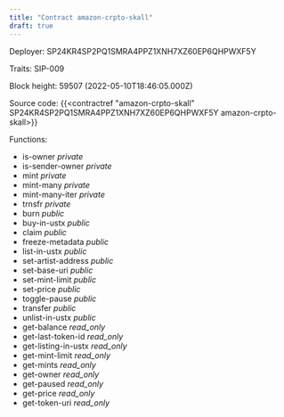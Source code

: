 ```yaml
---
title: "Contract amazon-crpto-skall"
draft: true
---
```

Deployer: SP24KR4SP2PQ1SMRA4PPZ1XNH7XZ60EP6QHPWXF5Y

Traits:
SIP-009 



Block height: 59507 (2022-05-10T18:46:05.000Z)

Source code: {{<contractref "amazon-crpto-skall" SP24KR4SP2PQ1SMRA4PPZ1XNH7XZ60EP6QHPWXF5Y amazon-crpto-skall>}}

Functions:

* is-owner _private_
* is-sender-owner _private_
* mint _private_
* mint-many _private_
* mint-many-iter _private_
* trnsfr _private_
* burn _public_
* buy-in-ustx _public_
* claim _public_
* freeze-metadata _public_
* list-in-ustx _public_
* set-artist-address _public_
* set-base-uri _public_
* set-mint-limit _public_
* set-price _public_
* toggle-pause _public_
* transfer _public_
* unlist-in-ustx _public_
* get-balance _read_only_
* get-last-token-id _read_only_
* get-listing-in-ustx _read_only_
* get-mint-limit _read_only_
* get-mints _read_only_
* get-owner _read_only_
* get-paused _read_only_
* get-price _read_only_
* get-token-uri _read_only_
